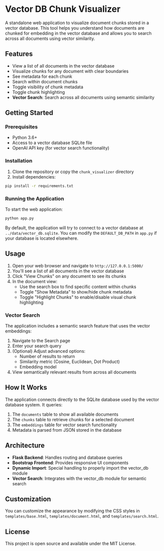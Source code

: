 # Vector DB Chunk Visualizer

A standalone web application to visualize document chunks stored in a vector database. This tool helps you understand how documents are chunked for embedding in the vector database and allows you to search across all documents using vector similarity.

## Features

- View a list of all documents in the vector database
- Visualize chunks for any document with clear boundaries
- See metadata for each chunk
- Search within document chunks
- Toggle visibility of chunk metadata
- Toggle chunk highlighting
- **Vector Search**: Search across all documents using semantic similarity

## Getting Started

### Prerequisites

- Python 3.6+
- Access to a vector database SQLite file
- OpenAI API key (for vector search functionality)

### Installation

1. Clone the repository or copy the `chunk_visualizer` directory
2. Install dependencies:

```bash
pip install -r requirements.txt
```

### Running the Application

To start the web application:

```bash
python app.py
```

By default, the application will try to connect to a vector database at `../data/vector_db.sqlite`. You can modify the `DEFAULT_DB_PATH` in `app.py` if your database is located elsewhere.

## Usage

1. Open your web browser and navigate to `http://127.0.0.1:5000/`
2. You'll see a list of all documents in the vector database
3. Click "View Chunks" on any document to see its chunks
4. In the document view:
   - Use the search box to find specific content within chunks
   - Toggle "Show Metadata" to show/hide chunk metadata
   - Toggle "Highlight Chunks" to enable/disable visual chunk highlighting

### Vector Search

The application includes a semantic search feature that uses the vector embeddings:

1. Navigate to the Search page
2. Enter your search query
3. (Optional) Adjust advanced options:
   - Number of results to return
   - Similarity metric (Cosine, Euclidean, Dot Product)
   - Embedding model
4. View semantically relevant results from across all documents

## How It Works

The application connects directly to the SQLite database used by the vector database system. It queries:

1. The `documents` table to show all available documents
2. The `chunks` table to retrieve chunks for a selected document
3. The `embeddings` table for vector search functionality
4. Metadata is parsed from JSON stored in the database

## Architecture

- **Flask Backend**: Handles routing and database queries
- **Bootstrap Frontend**: Provides responsive UI components
- **Dynamic Import**: Special handling to properly import the vector_db module
- **Vector Search**: Integrates with the vector_db module for semantic search

## Customization

You can customize the appearance by modifying the CSS styles in `templates/base.html`, `templates/document.html`, and `templates/search.html`.

## License

This project is open source and available under the MIT License. 